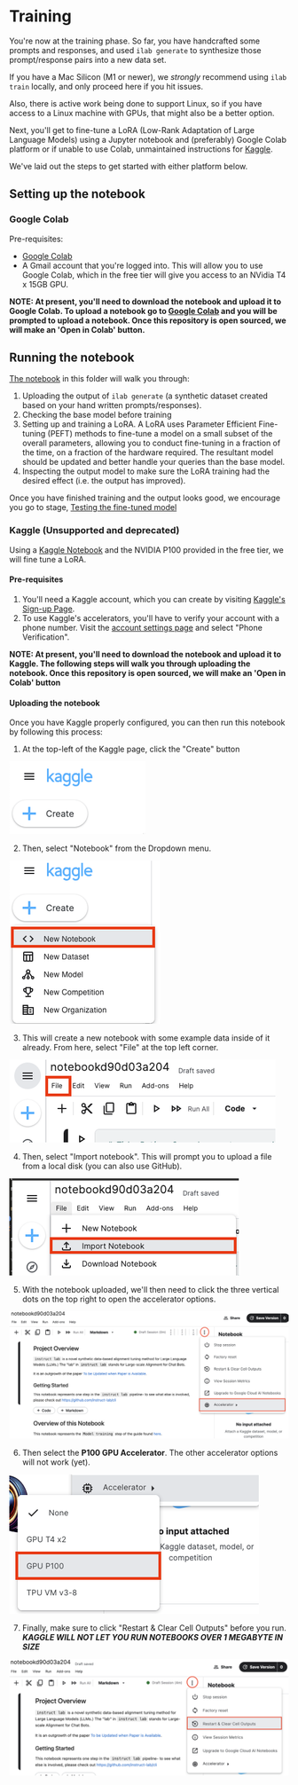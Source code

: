 # Training

You're now at the training phase. So far, you have handcrafted some prompts and
responses, and used `ilab generate` to synthesize those prompt/response pairs
into a new data set.

If you have a Mac Silicon (M1 or newer), we _strongly_ recommend using
`ilab train` locally, and only proceed here if you hit issues.

Also, there is active work being done to support Linux, so if you have 
access to a Linux machine with GPUs, that might also be a better option.

Next, you'll get to fine-tune a LoRA (Low-Rank Adaptation of Large Language 
Models) using a Jupyter notebook and (preferably) Google Colab platform or if
unable to use Colab, unmaintained instructions for
[Kaggle](https://www.kaggle.com).

We've laid out the steps to get started with either platform below.

## Setting up the notebook

### Google Colab

Pre-requisites: 
* [Google Colab](https://research.google.com/colaboratory/faq.html)
* A Gmail account that you're logged into. This will allow you to use Google Colab, which in the free tier will give you access to an NVidia T4 x 15GB GPU.

**NOTE: At present, you'll need to download the notebook and upload it to Google Colab. To upload a notebook go to [Google Colab](https://colab.research.google.com) and you will be prompted to upload a notebook. Once this repository is open sourced, we will make an 'Open in Colab' button.**

## Running the notebook

[The notebook](./Training_a_LoRA_With_Instruct_Lab.ipynb) in this folder will walk you through:
1. Uploading the output of `ilab generate` (a synthetic dataset created based on your hand written prompts/responses).
2. Checking the base model before training
3. Setting up and training a LoRA. A LoRA uses Parameter Efficient Fine-tuning (PEFT) methods to fine-tune a model on a small subset of the overall parameters, allowing you to conduct fine-tuning in a fraction of the time, on a fraction of the hardware required. The resultant model should be updated and better handle your queries than the base model.
4. Inspecting the output model to make sure the LoRA training had the desired effect (i.e. the output has improved).

Once you have finished training and the output looks good, we encourage you go to stage, [Testing the fine-tuned model](../README.md#👩🏽‍🔬-3-testing-the-fine-tuned-model)


### Kaggle (Unsupported and deprecated)

Using a [Kaggle Notebook](https://github.com/instructlab/instructlab/blob/main/notebooks/Training_a_LoRA_With_Instruct_Lab.ipynb)
and the NVIDIA P100 provided in the free tier, we will fine tune a LoRA.

#### Pre-requisites

1. You'll need a Kaggle account, which you can create by visiting [Kaggle's Sign-up Page](https://www.kaggle.com/account/login?phase=startRegisterTab&returnUrl=%2F).
1. To use Kaggle's accelerators, you'll have to verify your account with a phone number. Visit the [account settings page](https://www.kaggle.com/settings) and select "Phone Verification".


**NOTE: At present, you'll need to download the notebook and upload it to Kaggle. The following steps will walk you through uploading the notebook. Once this repository is open sourced, we will make an 'Open in Colab' button**


#### Uploading the notebook

Once you have Kaggle properly configured, you can then run this notebook by following this process:

1. At the top-left of the Kaggle page, click the "Create" button

![create-notebook](images/kaggle/create.png)


2. Then, select "Notebook" from the Dropdown menu.

![create-new-notebook](images/kaggle/create-new-nb.png)


3. This will create a new notebook with some example data inside of it already. From here, select "File" at the top left corner.

![new-notebook-file-click](images/kaggle/file-click.png)

4. Then, select "Import notebook". This will prompt you to upload a file from a local disk (you can also use GitHub).

![import-new-notebook](images/kaggle/import-nb.png)


5. With the notebook uploaded, we'll then need to click the three vertical dots on the top right to open the accelerator options.

![select-an-accelerator](images/kaggle/select-accelerator.png)

6. Then select the **P100 GPU Accelerator**. The other accelerator options will not work (yet).

![selecting-the-p100-gpu](images/kaggle/select-accelerator-p100.png)


7. Finally, make sure to click "Restart & Clear Cell Outputs" before you run. ***KAGGLE WILL NOT LET YOU RUN NOTEBOOKS OVER 1 MEGABYTE IN SIZE***

![restart-and-clear-cell-outputs](images/kaggle/clear-outputs.png)
